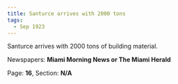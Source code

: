 ```yaml
---  
title: Santurce arrives with 2000 tons  
tags:  
  - Sep 1923  
---  
```

  
Santurce arrives with 2000 tons of building material.  
  
Newspapers: **Miami Morning News or The Miami Herald**  
  
Page: **16**, Section: **N/A** 
